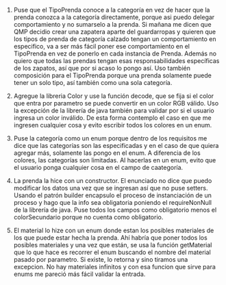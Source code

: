 1. Puse que el TipoPrenda conoce a la categoría en vez de hacer que la prenda conozca a la categoría directamente, porque asi puedo delegar comportamiento y no sumarselo a la
prenda. Si mañana me dicen que QMP decidio crear una zapatera aparte del guardarropas y quieren que los tipos de prenda de categoría calzado tengan un comportamiento en especifico, 
va a ser más fácil poner ese comportamiento en el TipoPrenda en vez de ponerlo en cada instancia de Prenda. Además no quiero que todas las prendas tengan esas responsabilidades 
específicas de los zapatos, así que por si acaso lo pongo así. Uso también composición para el TipoPrenda porque una prenda solamente puede tener un solo tipo, así también como
una sola categoría.

2. Agregue la libreria Color y use la función decode, que se fija si el color que entra por parametro se puede convertir en un color RGB válido. Uso la excepción de la librería de java
también para validar por si el usuario ingresa un color inválido. De esta forma contemplo el caso en que me ingresen cualquier cosa y evito escribir todos los colores en un enum.

3. Puse la categoría como un enum porque dentro de los requisitos me dice que las categorías son las especificadas y en el caso de que quiera agregar más, solamente las pongo en el
enum. A diferencia de los colores, las categorías son limitadas. Al hacerlas en un enum, evito que el usuario ponga cualquier cosa en el campo de caategoría.

4. La prenda la hice con un constructor. El enunciado no dice que puedo modificar los datos una vez que se ingresan así que no puse setters. Usando el patrón builder encapsulo el proceso
de instanciación de un proceso y hago que la info sea obligatoria poniendo el requireNonNull de la librería de java. Puse todos los campos como obligatorio menos el colorSecundario
porque no cuenta como obligatorio.

5. El material lo hize con un enum donde estan los posibles materiales de los que puede estar hecha la prenda. Ahí habría que poner todos los posibles materiales y una vez que están,
se usa la función getMaterial que lo que hace es recorrer el enum buscando el nombre del material pasado por parametro. Si existe, lo retorna y sino tiramos una excepcion. No hay
materiales infinitos y con esa funcion que sirve para enums me pareció más fácil validar la entrada.
